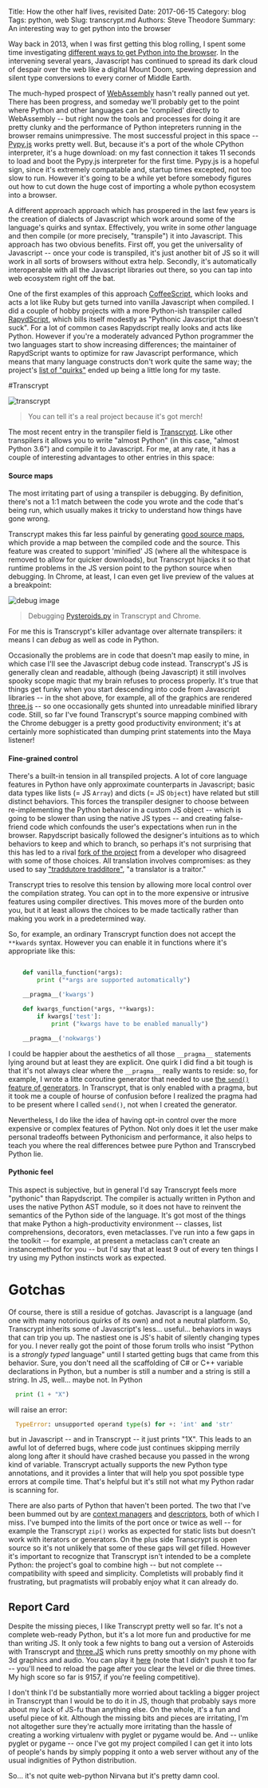 Title: How the other half lives, revisited
Date: 2017-06-15
Category: blog
Tags: python, web
Slug: transcrypt.md
Authors: Steve Theodore
Summary: An interesting way to get python into the browser

Way back in 2013, when I was first getting this blog rolling, I spent some time investigating [different ways to get Python into the browser](blog/2013/Python_in_browsers). In the intervening several years, Javascript has continued to spread its dark cloud of despair over the web like a digital Mount Doom, spewing depression and silent type conversions to every corner of Middle Earth. 

The much-hyped prospect of [WebAssembly](http://webassembly.org/) hasn't really panned out yet. There has been progress, and someday we'll probably get to the point where Python and other languages can be 'compiled' directly to WebAssembly -- but right now the tools and processes for doing it are pretty clunky and the performance of Python intepreters running in the browser remains unimpressive. The most successful project in this space -- [Pypy.js](http://pypyjs.org/) works pretty well. But, because it's a port of the whole CPython interpreter, it's a huge download: on my fast connection it takes 11 seconds to load and boot the Pypy.js interpreter for the first time. Pypy.js is a hopeful sign, since it's extremely compatable and, startup times excepted, not too slow to run. However it's going to be a while yet before somebody figures out how to cut down the huge cost of importing a whole python ecosystem into a browser. 


A different approach approach which has prospered in the last few years is the creation of dialects of Javascript which work around some of the language's quirks and syntax. Effectively, you write in some _other_ language and then compile (or more precisely, "transpile") it into Javascript. This approach has two obvious benefits. First off, you get the universality of Javascript -- once your code is transpiled, it's just another bit of JS so it will work in all sorts of browsers without extra help. Secondly, it's automatically interoperable with all the Javascript libraries out there, so you can tap into web ecosystem right off the bat. 

One of the first examples of this approach [CoffeeScript](http://coffeescript.org/), which looks and acts a lot like Ruby but gets turned into vanilla Javascript when compiled. I did a couple of hobby projects with a more Python-ish transpiler called [RapydScript](http://www.rapydscript.com/), which bills itself modestly as "Pythonic Javascript that doesn't suck". For a lot of common cases Rapydscript really looks and acts like Python. However if you're a moderately advanced Python programmer the two languages start to show increasing differences; the maintainer of RapydScript wants to optimize for raw Javascript performance, which means that many language constructs don't work quite the same way; the project's [list of "quirks"](https://github.com/atsepkov/RapydScript#quirks) ended up being a little long for my taste. 

#Transcrypt

![transcrypt](http://transcrypt.org/illustrations/merchandise.png)
>You can tell it's a real project because it's got merch!

The most recent entry in the transpiler field is [Transcrypt](http://www.transcrypt.org/). Like other transpilers it allows you to write "almost Python" (in this case, "almost Python 3.6") and compile it to Javascript. For me, at any rate, it has a couple of interesting advantages to other entries in this space:

#### Source maps
The most irritating part of using a transpiler is debugging. By definition, there's not a 1:1 match between the code you wrote and the code that's being run, which usually makes it tricky to understand how things have gone wrong.

Transcrypt makes this far less painful by generating [good source maps](https://developers.google.com/web/tools/chrome-devtools/javascript/source-maps), which provide a map between the compiled code and the source. This feature was created to support 'minified' JS (where all the whitespace is removed to allow for quicker downloads), but Transcrypt hijacks it so that runtime problems in the JS version point to the python source when debugging. In Chrome, at least, I can even get live preview of the values at a breakpoint:

![debug image](/images/transcrypt_debug.png)
>Debugging [Pysteroids.py](https://github.com/theodox/pysteroids) in Transcrypt and Chrome.

For me this is Transcrypt's killer advantage over alternate transpilers: it means I can _debug_ as well as code in Python. 

Occasionally the problems are in code that doesn't map easily to mine, in which case I'll see the Javascript debug code instead. Transcrypt's JS is generally clean and readable, although (being Javascript) it still involves spooky scope magic that my brain refuses to process properly. It's true that things get funky when you start descending into code from Javascript libraries -- in the shot above, for example, all of the graphics are rendered [three.js](http://threejs.org) -- so one occasionally gets shunted into unreadable minified library code. Still, so far I've found Transcrypt's source mapping combined with the Chrome debugger is a pretty good productivity environment; it's at certainly more sophisticated than dumping print statements into the Maya listener!

#### Fine-grained control
There's a built-in tension in all transpiled projects. A lot of core language features in Python have only approximate counterparts in Javascript; basic data types like lists (= JS `Array`) and dicts (= JS `Object`) have related but still distinct behaviors. This forces the transpiler designer to choose between re-implementing the Python behavior in a custom JS object -- which is going to be slower than using the native JS types -- and creating false-friend code which confounds the user's expectations when run in the browser. Rapydscript basically followed the designer's intuitions as to which behaviors to keep and which to branch, so perhaps it's not surprising that this has led to a rival [fork of the project](https://github.com/kovidgoyal/rapydscript-ng) from a developer who disagreed with some of those choices. All translation involves compromises: as they used to say ["traddutore tradditore"](https://www.altalang.com/beyond-words/2008/10/09/traduttore-traditore/), "a translator is a traitor."

Transcrypt tries to resolve this tension by allowing more local control over the compilation strateg. You can opt in to the more expensive or intrusive features using compiler directives. This moves more of the burden onto you, but it at least allows the choices to be made tactically rather than making you work in a predetermined way.

So, for example, an ordinary Transcrypt function does not accept the `**kwards` syntax. However you can enable it in functions where it's appropriate like this:

```python

	def vanilla_function(*args):
		print ("*args are supported automatically")

	__pragma__('kwargs')

	def kwargs_function(*args, **kwargs):
		if kwargs['test']:
			print ("kwargs have to be enabled manually")

	__pragma__('nokwargs')

```

I could be happier about the aesthetics of all those `__pragma__` statements lying around but at least they are explicit. One quirk I did find a bit tough is that it's not always clear where the `__pragma__` really wants to reside: so, for example, I wrote a litte coroutine generator that needed to use [the `send()` feature of generators](https://stackoverflow.com/questions/19302530/python-generator-send-function-purpose). In Transcrypt, that is only enabled with a pragma, but it took me a couple of hourse of confusion before I realized the pragma had to be present where I called `send()`, not when I created the generator.

Nevertheless, I do like the idea of having opt-in control over the more expensive or complex features of Python. Not only does it let the user make personal tradeoffs between Pythonicism and performance, it also helps to teach you where the real differences betwee pure Python and Transcrybed Python lie.

#### Pythonic feel

This aspect is subjective, but in general I'd say Transcrypt feels more "pythonic" than Rapydscript. The compiler is actually written in Python and uses the native Python AST module, so it does not have to reinvent the semantics of the Python side of the language. It's got most of the things that make Python a high-productivity environment -- classes, list comprehensions, decorators, even metaclasses. I've run into a few gaps in the toolkit -- for example, at present a metaclass can't create an instancemethod for you -- but I'd say that at least 9 out of every ten things I try using my Python instincts work as expected.


# Gotchas

Of course, there is still a residue of gotchas. Javascript is a language (and one with many notorious quirks of its own) and not a neutral platform. So, Transcrypt inherits some of Javascript's less... useful... behaviors in ways that can trip you up. The nastiest one is JS's habit of silently changing types for you. I never really got the point of those forum trolls who insist "Python is a _strongly typed_ language" until I started getting bugs that came from this behavior. Sure, you don't need all the scaffolding of C# or C++ variable declarations in Python, but a number is still a number and a string is still a string. In JS, well... maybe not. In Python

```python
  print (1 + "X")
```

will raise an error:

```python
  TypeError: unsupported operand type(s) for +: 'int' and 'str'
```

but in Javascript -- and in Transcrypt -- it just prints "1X". This leads to an awful lot of deferred bugs, where code just continues skipping merrily along long after it should have crashed because you passed in the wrong kind of variable. Transcrypt actually supports the new Python type annotations, and it provides a linter that will help you spot possible type errors at compile time. That's helpful but it's still not what my Python radar is scanning for. 

There are also parts of Python that haven't been ported. The two that I've been bummed out by are [context managers](http://book.pythontips.com/en/latest/context_managers.html) and [descriptors](https://www.smallsurething.com/python-descriptors-made-simple/), both of which I miss. I've bumped into the limits of the port once or twice as well -- for example the Transcrypt `zip()` works as expected for static lists but doesn't work with iterators or generators. On the plus side Transcrypt is open source so it's not unlikely that some of these gaps will get filled. However it's important to recognize that Transcrypt isn't intended to be a complete Python: the project's goal to combine high -- but not complete -- compatibility with speed and simplicity. Completists will probably find it frustrating, but pragmatists will probably enjoy what it can already do. 

## Report Card

Despite the missing pieces, I like Transcrypt pretty well so far. It's not a complete web-ready Python, but it's a lot more fun and productive for me than writing JS. It only took a few nights to bang out a version of Asteroids with Transcrypt and [three.JS](https://threejs.org/) which runs pretty smoothly on my phone with 3d graphics and audio.  You can play it [here]() (note that I didn't push it too far -- you'll need to reload the page after you clear the level or die three times.  My high score so far is 9157, if you're feeling competitive).

I don't think I'd be substantially more worried about tackling a bigger project in Transcrypt than I would be to do it in JS, though that probably says more about my lack of JS-fu than anything else. On the whole, it's a fun and useful piece of kit. Although the missing bits and pieces are irritating, I'm not altogether sure they're actually more irritating than the hassle of creating a working virtualenv with pyglet or pygame would be. And -- unlike pyglet or pygame -- once I've got my project compiled I can get it into lots of people's hands by simply popping it onto a web server without any of the usual indignities of Python distribution. 

So... it's not quite web-python Nirvana but it's pretty damn cool. 

